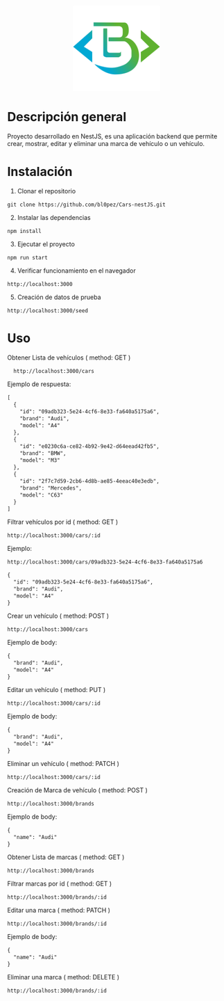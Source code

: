 <p align="center">
  <a href="#" target="blank"><img src="./blopez.svg" width="200" alt="Logo blopez" /></a>
</p>

# Descripción general

Proyecto desarrollado en NestJS, es una aplicación backend que permite crear, mostrar, editar y eliminar una marca de vehículo o un vehículo.

# Instalación

1. Clonar el repositorio
```
git clone https://github.com/bl0pez/Cars-nestJS.git
```
2. Instalar las dependencias
```
npm install
```
3. Ejecutar el proyecto
```
npm run start
```
4. Verificar funcionamiento en el navegador
```
http://localhost:3000
```
5. Creación de datos de prueba
```
http://localhost:3000/seed
```

# Uso
Obtener Lista de vehículos (
method: GET 
)
```
  http://localhost:3000/cars
```
Ejemplo de respuesta:
```
[
  {
    "id": "09adb323-5e24-4cf6-8e33-fa640a5175a6",
    "brand": "Audi",
    "model": "A4"
  },
  {
    "id": "e0230c6a-ce82-4b92-9e42-d64eead42fb5",
    "brand": "BMW",
    "model": "M3"
  },
  {
    "id": "2f7c7d59-2cb6-4d8b-ae85-4eeac40e3edb",
    "brand": "Mercedes",
    "model": "C63"
  }
]
```
Filtrar vehículos por id (
method: GET 
)
```
http://localhost:3000/cars/:id
```
Ejemplo: 
```
http://localhost:3000/cars/09adb323-5e24-4cf6-8e33-fa640a5175a6
```
```
{
  "id": "09adb323-5e24-4cf6-8e33-fa640a5175a6",
  "brand": "Audi",
  "model": "A4"
}
```

Crear un vehículo (
method: POST 
)
```
http://localhost:3000/cars
```
Ejemplo de body:
```
{
  "brand": "Audi",
  "model": "A4"
}
```

Editar un vehículo (
method: PUT 
)
``` 
http://localhost:3000/cars/:id
```
Ejemplo de body:
```
{
  "brand": "Audi",
  "model": "A4"
}
```

Eliminar un vehículo (
method: PATCH
)
```
http://localhost:3000/cars/:id
```

Creación de Marca de vehículo (
method: POST
)
```
http://localhost:3000/brands
```
Ejemplo de body:
```
{
  "name": "Audi"
}
```

Obtener Lista de marcas (
method: GET
)
```
http://localhost:3000/brands
```

Filtrar marcas por id (
method: GET
)
```
http://localhost:3000/brands/:id
```

Editar una marca (
method: PATCH
)
```
http://localhost:3000/brands/:id
```
Ejemplo de body:
```
{
  "name": "Audi"
}
```

Eliminar una marca (
method: DELETE
)
```
http://localhost:3000/brands/:id
```
